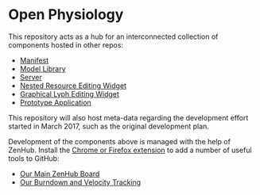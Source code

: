 # Open Physiology

This repository acts as a hub for an interconnected collection of components hosted in other repos:

* [Manifest](https://github.com/open-physiology/open-physiology-manifest)
* [Model Library](https://github.com/open-physiology/open-physiology-model)
* [Server](https://github.com/open-physiology/lyph-server)
* [Nested Resource Editing Widget](https://github.com/open-physiology/nested-resource-editor)
* [Graphical Lyph Editing Widget](https://github.com/open-physiology/lyph-edit-widget)
* [Prototype Application](https://github.com/open-physiology/prototype-application)

This repository will also host meta-data regarding the development effort started in March 2017, such as the original development plan.

Development of the components above is managed with the help of ZenHub. Install the [Chrome or Firefox extension](https://www.zenhub.com) to add a number of useful tools to GitHub:

* [Our Main ZenHub Board](https://github.com/open-physiology/open-physiology#boards?repos=84000562,60700954,83999711,83989718,83999352,40669551,65717324)
* [Our Burndown and Velocity Tracking](https://github.com/open-physiology/open-physiology#reports)

